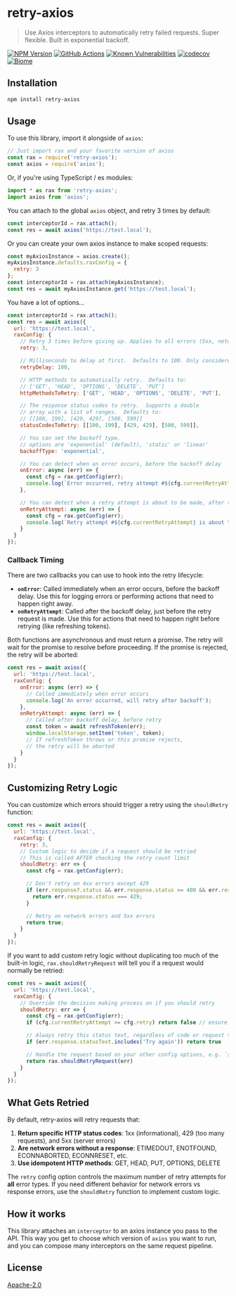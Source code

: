 # retry-axios

> Use Axios interceptors to automatically retry failed requests.  Super flexible. Built in exponential backoff.

[![NPM Version][npm-image]][npm-url]
[![GitHub Actions][github-image]][github-url]
[![Known Vulnerabilities][snyk-image]][snyk-url]
[![codecov][codecov-image]][codecov-url]
[![Biome][biome-image]][biome-url]

## Installation

```sh
npm install retry-axios
```

## Usage

To use this library, import it alongside of `axios`:

```js
// Just import rax and your favorite version of axios
const rax = require('retry-axios');
const axios = require('axios');
```

Or, if you're using TypeScript / es modules:

```js
import * as rax from 'retry-axios';
import axios from 'axios';
```

You can attach to the global `axios` object, and retry 3 times by default:

```js
const interceptorId = rax.attach();
const res = await axios('https://test.local');
```

Or you can create your own axios instance to make scoped requests:

```js
const myAxiosInstance = axios.create();
myAxiosInstance.defaults.raxConfig = {
  retry: 3
};
const interceptorId = rax.attach(myAxiosInstance);
const res = await myAxiosInstance.get('https://test.local');
```

You have a lot of options...

```js
const interceptorId = rax.attach();
const res = await axios({
  url: 'https://test.local',
  raxConfig: {
    // Retry 3 times before giving up. Applies to all errors (5xx, network errors, timeouts, etc). Defaults to 3.
    retry: 3,

    // Milliseconds to delay at first.  Defaults to 100. Only considered when backoffType is 'static'
    retryDelay: 100,

    // HTTP methods to automatically retry.  Defaults to:
    // ['GET', 'HEAD', 'OPTIONS', 'DELETE', 'PUT']
    httpMethodsToRetry: ['GET', 'HEAD', 'OPTIONS', 'DELETE', 'PUT'],

    // The response status codes to retry.  Supports a double
    // array with a list of ranges.  Defaults to:
    // [[100, 199], [429, 429], [500, 599]]
    statusCodesToRetry: [[100, 199], [429, 429], [500, 599]],

    // You can set the backoff type.
    // options are 'exponential' (default), 'static' or 'linear'
    backoffType: 'exponential',

    // You can detect when an error occurs, before the backoff delay
    onError: async (err) => {
      const cfg = rax.getConfig(err);
      console.log(`Error occurred, retry attempt #${cfg.currentRetryAttempt + 1} will happen after backoff`);
    },

    // You can detect when a retry attempt is about to be made, after the backoff delay
    onRetryAttempt: async (err) => {
      const cfg = rax.getConfig(err);
      console.log(`Retry attempt #${cfg.currentRetryAttempt} is about to start`);
    }
  }
});
```

### Callback Timing

There are two callbacks you can use to hook into the retry lifecycle:

- **`onError`**: Called immediately when an error occurs, before the backoff delay. Use this for logging errors or performing actions that need to happen right away.
- **`onRetryAttempt`**: Called after the backoff delay, just before the retry request is made. Use this for actions that need to happen right before retrying (like refreshing tokens).

Both functions are asynchronous and must return a promise. The retry will wait for the promise to resolve before proceeding. If the promise is rejected, the retry will be aborted:

```js
const res = await axios({
  url: 'https://test.local',
  raxConfig: {
    onError: async (err) => {
      // Called immediately when error occurs
      console.log('An error occurred, will retry after backoff');
    },
    onRetryAttempt: async (err) => {
      // Called after backoff delay, before retry
      const token = await refreshToken(err);
      window.localStorage.setItem('token', token);
      // If refreshToken throws or this promise rejects,
      // the retry will be aborted
    }
  }
});
```

## Customizing Retry Logic

You can customize which errors should trigger a retry using the `shouldRetry` function:

```js
const res = await axios({
  url: 'https://test.local',
  raxConfig: {
    retry: 3,
    // Custom logic to decide if a request should be retried
    // This is called AFTER checking the retry count limit
    shouldRetry: err => {
      const cfg = rax.getConfig(err);

      // Don't retry on 4xx errors except 429
      if (err.response?.status && err.response.status >= 400 && err.response.status < 500) {
        return err.response.status === 429;
      }

      // Retry on network errors and 5xx errors
      return true;
    }
  }
});
```

If you want to add custom retry logic without duplicating too much of the built-in logic, `rax.shouldRetryRequest` will tell you if a request would normally be retried:

```js
const res = await axios({
  url: 'https://test.local',
  raxConfig: {
    // Override the decision making process on if you should retry
    shouldRetry: err => {
      const cfg = rax.getConfig(err);
      if (cfg.currentRetryAttempt >= cfg.retry) return false // ensure max retries is always respected

      // Always retry this status text, regardless of code or request type
      if (err.response.statusText.includes('Try again')) return true

      // Handle the request based on your other config options, e.g. `statusCodesToRetry`
      return rax.shouldRetryRequest(err)
    }
  }
});
```

## What Gets Retried

By default, retry-axios will retry requests that:

1. **Return specific HTTP status codes**: 1xx (informational), 429 (too many requests), and 5xx (server errors)
2. **Are network errors without a response**: ETIMEDOUT, ENOTFOUND, ECONNABORTED, ECONNRESET, etc.
3. **Use idempotent HTTP methods**: GET, HEAD, PUT, OPTIONS, DELETE

The `retry` config option controls the maximum number of retry attempts for **all** error types. If you need different behavior for network errors vs response errors, use the `shouldRetry` function to implement custom logic.

## How it works

This library attaches an `interceptor` to an axios instance you pass to the API. This way you get to choose which version of `axios` you want to run, and you can compose many interceptors on the same request pipeline.

## License

[Apache-2.0](LICENSE)

[github-image]: https://github.com/JustinBeckwith/retry-axios/workflows/ci/badge.svg
[github-url]: https://github.com/JustinBeckwith/retry-axios/actions/
[codecov-image]: https://codecov.io/gh/JustinBeckwith/retry-axios/branch/main/graph/badge.svg
[codecov-url]: https://codecov.io/gh/JustinBeckwith/retry-axios
[gts-image]: https://img.shields.io/badge/code%20style-Google%20%E2%98%82%EF%B8%8F-blue.svg
[gts-url]: https://www.npmjs.com/package/gts
[npm-image]: https://img.shields.io/npm/v/retry-axios.svg
[npm-url]: https://npmjs.org/package/retry-axios
[snyk-image]: https://snyk.io/test/github/JustinBeckwith/retry-axios/badge.svg
[snyk-url]: https://snyk.io/test/github/JustinBeckwith/retry-axios
[biome-image]: https://img.shields.io/badge/Biome-60a5fa?style=flat&logo=biome&logoColor=fff
[biome-url]: https://biomejs.dev

